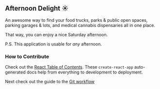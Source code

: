 ## Afternoon Delight ☀️

An awesome way to find your food trucks, parks & public open spaces, parking garages & lots, and medical cannabis dispensaries all in one place.

That way, you can enjoy a nice Saturday afternoon.

P.S. This application is usable for *any* afternoon.

### How to Contribute

Check out the [React Table of Contents](https://github.com/klammm/afternoon-delight/blob/master/docs/create-react-app.md). These `create-react-app` auto-generated docs help from everything to development to deployment.

Next check out the guide to the [Git workflow](https://github.com/klammm/afternoon-delight/blob/master/docs/git-workflow.md)
